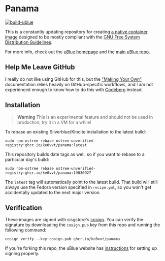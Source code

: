 # Panama

[![build-ublue](https://github.com/KE0VVT/panama/actions/workflows/build.yml/badge.svg)](https://github.com/KE0VVT/panama/actions/workflows/build.yml)

This is a constantly updating repository for creating [a native container image](https://fedoraproject.org/wiki/Changes/OstreeNativeContainerStable) designed to be mostly compliant with the [GNU Free System Distribution Guidelines](https://www.gnu.org/distros/free-system-distribution-guidelines.html). 

For more info, check out the [uBlue homepage](https://ublue.it/) and the [main uBlue repo](https://github.com/ublue-os/main/).

## Help Me Leave GitHub

I really do not like using GitHub for this, but the ["Making Your Own"](https://ublue.it/making-your-own/) documentation relies heavily on GitHub-specific workflows, and I am not experienced enough to know how to do this with [Codeberg](https://codeberg.org/) instead.

## Installation

> **Warning**
> This is an experimental feature and should not be used in production, try it in a VM for a while!

To rebase an existing Silverblue/Kinoite installation to the latest build:

```
sudo rpm-ostree rebase ostree-unverified-registry:ghcr.io/ke0vvt/panama:latest
```

This repository builds date tags as well, so if you want to rebase to a particular day's build:

```
sudo rpm-ostree rebase ostree-unverified-registry:ghcr.io/ke0vvt/panama:19830927
```

The `latest` tag will automatically point to the latest build. That build will still always use the Fedora version specified in `recipe.yml`, so you won't get accidentally updated to the next major version.

## Verification

These images are signed with sisgstore's [cosign](https://docs.sigstore.dev/cosign/overview/). You can verify the signature by downloading the `cosign.pub` key from this repo and running the following command:

    cosign verify --key cosign.pub ghcr.io/ke0vvt/panama

If you're forking this repo, the uBlue website has [instructions](https://ublue.it/making-your-own/) for setting up signing properly.

